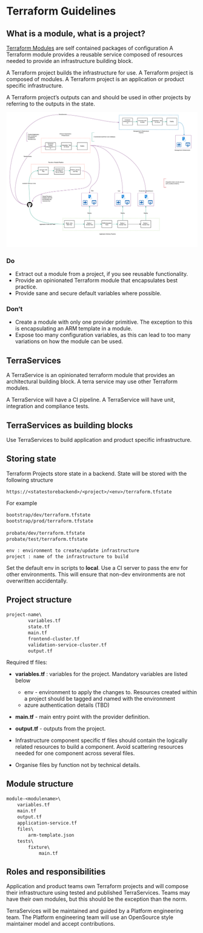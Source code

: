 # Terraform Guidelines



## What is a module, what is a project?
[Terraform Modules](https://www.terraform.io/intro/getting-started/modules.html) are self contained packages of configuration
A Terraform module provides a reusable service composed of resources needed to provide an infrastructure building block.

A Terraform project builds the infrastructure for use. A Terraform project is composed of modules. 
A Terraform project is an application or product specific infrastructure.

A Terraform project’s outputs can and should be used in other projects by referring to the outputs in the state.

![Pipeline Flow](img/pipelineflow.png)

### Do
- Extract out a module from a project, if you see reusable functionality. 
- Provide an opinionated Terraform module that encapsulates best practice. 
- Provide sane and secure default variables where possible.

### Don’t
- Create a module with only one provider primitive. The exception to this is encapsulating an ARM template in a module.
-  Expose too many configuration variables, as this can lead to too many variations on how the module can be used. 

## TerraServices

A TerraService is an opinionated terraform module that provides an architectural building block. A terra service may use other Terraform modules. 

A TerraService will have a CI pipeline. A TerraService will have unit, integration and compliance tests. 


## TerraServices as building blocks

Use TerraServices to build application and product specific infrastructure. 

## Storing state

Terraform Projects store state in a backend. 
State will be stored with the following structure

```code
https://<statestorebackend>/<project>/<env>/terraform.tfstate
```

For example

```code
bootstrap/dev/terraform.tfstate
bootstrap/prod/terraform.tfstate

probate/dev/terraform.tfstate
probate/test/terraform.tfstate
```

```code
env : environment to create/update infrastructure
project : name of the infrastructure to build

```

Set the default env in scripts to **local**. Use a CI server to pass the env for other environments. This will ensure that non-dev environments are not overwritten accidentally.
 
## Project structure


```text
project-name\
		variables.tf
		state.tf
		main.tf
		frontend-cluster.tf
		validation-service-cluster.tf
		output.tf				
```

Required tf files:

- **variables.tf** : variables for the project. Mandatory variables are listed below
    
    - env - environment to apply the changes to. Resources created within a project should be tagged and named with the environment 
    - azure authentication details (TBD)  

-  **main.tf** - main entry point with the provider definition.
-  **output.tf** - outputs from the project.
-  Infrastructure component specific tf files should contain the logically related resources to build a component. Avoid scattering resources needed for one component across several files.
-  Organise files by function not by technical details.
         


## Module structure

```text
module-<modulename>\
	variables.tf 
	main.tf
	output.tf
	application-service.tf
	files\
		arm-template.json
	tests\
		fixture\
			main.tf 
```

## Roles and responsibilities 

Application and product teams own Terraform projects and will compose their infrastructure using tested and published TerraServices. Teams may have their own modules, but this should be the exception than the norm.

TerraServices will be maintained and guided by a Platform engineering team. The Platform engineering team will use an OpenSource style maintainer model and accept contributions. 
